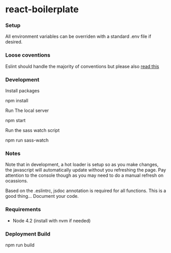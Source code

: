 # react-boilerplate

### Setup
All environment variables can be overriden with a standard .env file if desired.

### Loose coventions
Eslint should handle the majority of conventions but please also [read this](https://gist.github.com/chiedojohn/50f5cf4e900523e24586)

### Development
Install packages

  npm install

Run The local server

  npm start

Run the sass watch script

  npm run sass-watch

### Notes
Note that in development, a hot loader is setup so as you make changes, the javascript will automatically update without you refreshing the page. Pay attention to the console though as you may need to do a manual refresh on ocassions.

Based on the .eslintrc, jsdoc annotation is required for all functions. This is a good thing... Document your code.

### Requirements
- Node 4.2 (install with nvm if needed)

### Deployment Build

  npm run build
